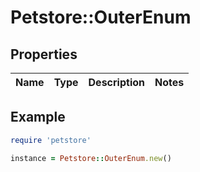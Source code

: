 # Petstore::OuterEnum

## Properties

| Name | Type | Description | Notes |
| ---- | ---- | ----------- | ----- |

## Example

```ruby
require 'petstore'

instance = Petstore::OuterEnum.new()
```
